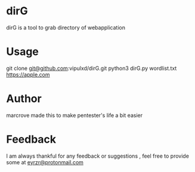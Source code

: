 # dirG

dirG is a tool to grab directory of webapplication

# Usage

git clone git@github.com:vipulxd/dirG.git
python3 dirG.py wordlist.txt https://apple.com

# Author

marcrove made this to make pentester's life a bit easier

# Feedback

I am always thankful for any feedback or suggestions , feel free to provide some at <eyrzr@protonmail.com>
